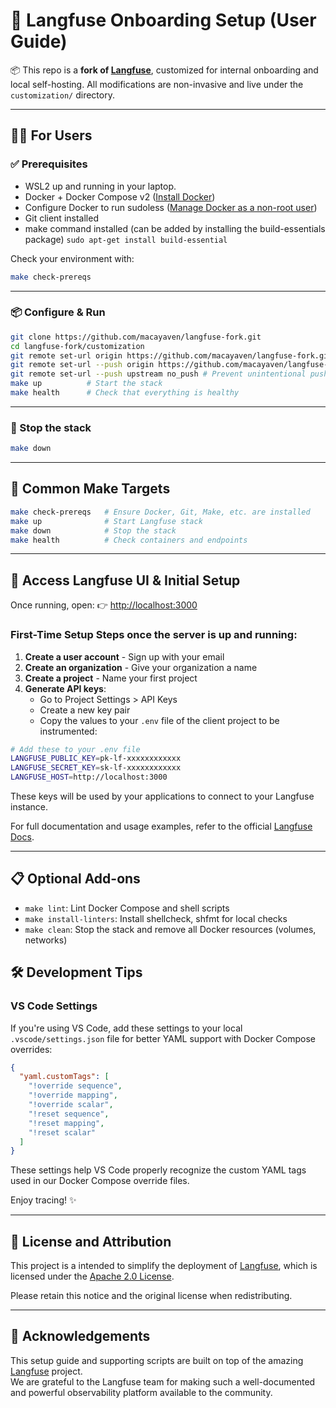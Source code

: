 # 🚀 Langfuse Onboarding Setup (User Guide)

📦 This repo is a **fork of [Langfuse](https://github.com/langfuse/langfuse)**, customized for internal onboarding and local self-hosting. All modifications are non-invasive and live under the `customization/` directory.

---

## 🧑‍💻 For Users

### ✅ Prerequisites
- WSL2 up and running in your laptop. 
- Docker + Docker Compose v2 ([Install Docker](https://docs.docker.com/get-docker/))
- Configure Docker to run sudoless ([Manage Docker as a non-root user](https://docs.docker.com/engine/install/linux-postinstall/))
- Git client installed
- make command installed (can be added by installing the build-essentials package) 
```sudo apt-get install build-essential```

Check your environment with:
```bash
make check-prereqs
```

---

### 📦 Configure & Run
```bash
git clone https://github.com/macayaven/langfuse-fork.git
cd langfuse-fork/customization
git remote set-url origin https://github.com/macayaven/langfuse-fork.git
git remote set-url --push origin https://github.com/macayaven/langfuse-fork.git
git remote set-url --push upstream no_push # Prevent unintentional pushes to the official Langfuse repo 
make up          # Start the stack
make health      # Check that everything is healthy
```

---

### 🧹 Stop the stack
```bash
make down
```

---

## 🧠 Common Make Targets

```bash
make check-prereqs   # Ensure Docker, Git, Make, etc. are installed
make up              # Start Langfuse stack
make down            # Stop the stack
make health          # Check containers and endpoints
```

---

## 📍 Access Langfuse UI & Initial Setup

Once running, open:
👉 [http://localhost:3000](http://localhost:3000)

### First-Time Setup Steps once the server is up and running:

1. **Create a user account** - Sign up with your email
2. **Create an organization** - Give your organization a name
3. **Create a project** - Name your first project
4. **Generate API keys**:
   - Go to Project Settings > API Keys
   - Create a new key pair
   - Copy the values to your `.env` file of the client project to be instrumented:

```bash
# Add these to your .env file
LANGFUSE_PUBLIC_KEY=pk-lf-xxxxxxxxxxxx
LANGFUSE_SECRET_KEY=sk-lf-xxxxxxxxxxxx
LANGFUSE_HOST=http://localhost:3000
```

These keys will be used by your applications to connect to your Langfuse instance.

For full documentation and usage examples, refer to the official [Langfuse Docs](https://langfuse.com/docs).

---

## 📋 Optional Add-ons

- `make lint`: Lint Docker Compose and shell scripts
- `make install-linters`: Install shellcheck, shfmt for local checks
- `make clean`: Stop the stack and remove all Docker resources (volumes, networks)

## 🛠️ Development Tips

### VS Code Settings

If you're using VS Code, add these settings to your local `.vscode/settings.json` file for better YAML support with Docker Compose overrides:

```json
{
  "yaml.customTags": [
    "!override sequence",
    "!override mapping",
    "!override scalar",
    "!reset sequence",
    "!reset mapping",
    "!reset scalar"
  ]
}
```

These settings help VS Code properly recognize the custom YAML tags used in our Docker Compose override files.

Enjoy tracing! ✨

---

## 📄 License and Attribution

This project is a intended to simplify the deployment of [Langfuse](https://github.com/langfuse/langfuse), which is licensed under the [Apache 2.0 License](LICENSE).

Please retain this notice and the original license when redistributing.

---

## 🙏 Acknowledgements

This setup guide and supporting scripts are built on top of the amazing [Langfuse](https://github.com/langfuse/langfuse) project.  
We are grateful to the Langfuse team for making such a well-documented and powerful observability platform available to the community.